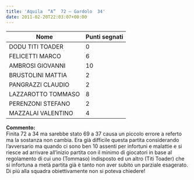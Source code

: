 ```yaml
---
title: 'Aquila  “A”  72 – Gardolo  34'
date: 2011-02-20T22:03:07+00:00
---
```

| **Nome** | **Punti segnati** |
| -------- | ----------------- |
| DODU TITI TOADER | 0 |
| FELICETTI MARCO | 6 |
| AMBROSI GIOVANNI | 10 |
| BRUSTOLINI MATTIA | 2 |
| PANGRAZZI CLAUDIO | 2 |
| LAZZAROTTO TOMMASO | 8 |
| PERENZONI STEFANO | 2 |
| MAZZALAI VALENTINO | 4 |

**Commento:**  
Finita 72 a 34 ma sarebbe stato 69 a 37 causa un piccolo errore a referto ma la sostanza non cambia. Era già difficile questa partita considerando l’avversario ma quando ci sono ben 10 assenti per infortuni e malattie e si riesce ad arrivare all’inizio partita con il minimo di giocatori in base al regolamento di cui uno (Tommaso) indisposto ed un altro (Titi Toader) che si infortuna a metà partita già è tanto non aver subito un parziale esagerato. Di più alla squadra obiettivamente non si poteva chiedere!
